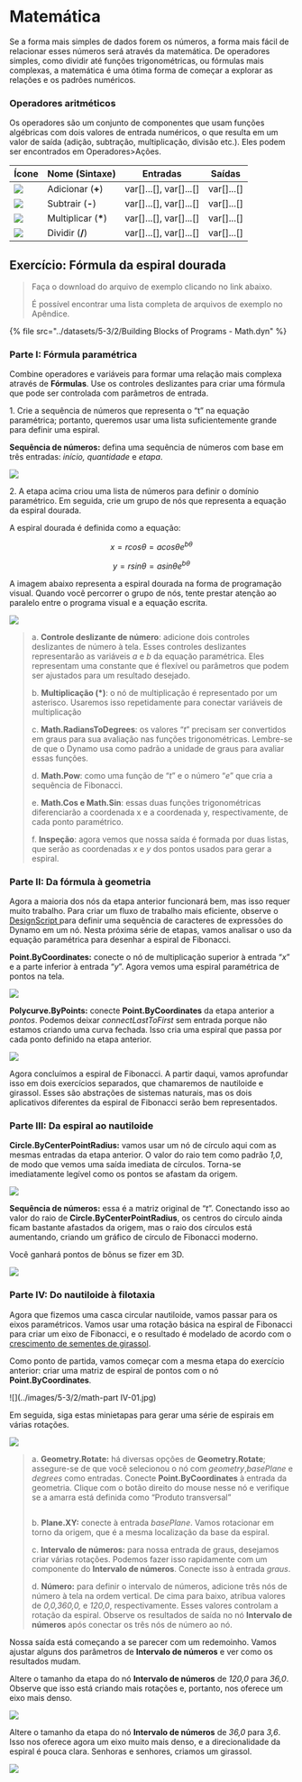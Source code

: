 # Matemática

Se a forma mais simples de dados forem os números, a forma mais fácil de relacionar esses números será através da matemática. De operadores simples, como dividir até funções trigonométricas, ou fórmulas mais complexas, a matemática é uma ótima forma de começar a explorar as relações e os padrões numéricos.

### Operadores aritméticos

Os operadores são um conjunto de componentes que usam funções algébricas com dois valores de entrada numéricos, o que resulta em um valor de saída (adição, subtração, multiplicação, divisão etc.). Eles podem ser encontrados em Operadores>Ações.

| Ícone                                                  | Nome (Sintaxe)     | Entradas                     | Saídas      |
| ----------------------------------------------------- | ----------------- | -------------------------- | ------------ |
| ![](<../images/5-1/addition(1)(1) (1) (1).jpg>)       | Adicionar (**+**)       | var[]...[], var[]...[] | var[]...[] |
| ![](<../images/5-1/Subtraction(1)(1) (1) (1).jpg>)    | Subtrair (**-**)  | var[]...[], var[]...[] | var[]...[] |
| ![](<../images/5-1/Multiplication(1)(1) (1) (1).jpg>) | Multiplicar (**\***) | var[]...[], var[]...[] | var[]...[] |
| ![](<../images/5-1/Division(1)(1) (1) (1).jpg>)       | Dividir (**/**)    | var[]...[], var[]...[] | var[]...[] |

## Exercício: Fórmula da espiral dourada

> Faça o download do arquivo de exemplo clicando no link abaixo.
>
> É possível encontrar uma lista completa de arquivos de exemplo no Apêndice.

{% file src="../datasets/5-3/2/Building Blocks of Programs - Math.dyn" %}

### Parte I: Fórmula paramétrica

Combine operadores e variáveis para formar uma relação mais complexa através de **Fórmulas**. Use os controles deslizantes para criar uma fórmula que pode ser controlada com parâmetros de entrada.

1\. Crie a sequência de números que representa o “t” na equação paramétrica; portanto, queremos usar uma lista suficientemente grande para definir uma espiral.

**Sequência de números:** defina uma sequência de números com base em três entradas: _início, quantidade_ e _etapa_.

![](../images/5-3/2/math-partI-01.jpg)

2\. A etapa acima criou uma lista de números para definir o domínio paramétrico. Em seguida, crie um grupo de nós que representa a equação da espiral dourada.

A espiral dourada é definida como a equação:

$$ x = r cos θ = a cos θ e^{bθ} $$

$$ y = r sin θ = a sin θe^{bθ} $$

A imagem abaixo representa a espiral dourada na forma de programação visual. Quando você percorrer o grupo de nós, tente prestar atenção ao paralelo entre o programa visual e a equação escrita.

![](../images/5-3/2/math-partI-02.jpg)

> a. **Controle deslizante de número**: adicione dois controles deslizantes de número à tela. Esses controles deslizantes representarão as variáveis _a_ e _b_ da equação paramétrica. Eles representam uma constante que é flexível ou parâmetros que podem ser ajustados para um resultado desejado.
>
> b. **Multiplicação (*)**: o nó de multiplicação é representado por um asterisco. Usaremos isso repetidamente para conectar variáveis de multiplicação
>
> c. **Math.RadiansToDegrees**: os valores “_t_” precisam ser convertidos em graus para sua avaliação nas funções trigonométricas. Lembre-se de que o Dynamo usa como padrão a unidade de graus para avaliar essas funções.
>
> d. **Math.Pow**: como uma função de “_t_” e o número “_e_” que cria a sequência de Fibonacci.
>
> e. **Math.Cos e Math.Sin**: essas duas funções trigonométricas diferenciarão a coordenada x e a coordenada y, respectivamente, de cada ponto paramétrico.
>
> f. **Inspeção**: agora vemos que nossa saída é formada por duas listas, que serão as coordenadas _x_ e _y_ dos pontos usados para gerar a espiral.

### Parte II: Da fórmula à geometria

Agora a maioria dos nós da etapa anterior funcionará bem, mas isso requer muito trabalho. Para criar um fluxo de trabalho mais eficiente, observe o [DesignScript ](../../8\_coding\_in\_dynamo/8-1\_code-blocks-and-design-script/2-design-script-syntax.md) para definir uma sequência de caracteres de expressões do Dynamo em um nó. Nesta próxima série de etapas, vamos analisar o uso da equação paramétrica para desenhar a espiral de Fibonacci.

**Point.ByCoordinates:** conecte o nó de multiplicação superior à entrada “_x_” e a parte inferior à entrada “_y_”. Agora vemos uma espiral paramétrica de pontos na tela.

![](../images/5-3/2/math-partII-01.gif)

**Polycurve.ByPoints:** conecte **Point.ByCoordinates** da etapa anterior a _pontos_. Podemos deixar _connectLastToFirst_ sem entrada porque não estamos criando uma curva fechada. Isso cria uma espiral que passa por cada ponto definido na etapa anterior.

![](../images/5-3/2/math-partII-02.jpg)

Agora concluímos a espiral de Fibonacci. A partir daqui, vamos aprofundar isso em dois exercícios separados, que chamaremos de nautiloide e girassol. Esses são abstrações de sistemas naturais, mas os dois aplicativos diferentes da espiral de Fibonacci serão bem representados.

### Parte III: Da espiral ao nautiloide

**Circle.ByCenterPointRadius:** vamos usar um nó de círculo aqui com as mesmas entradas da etapa anterior. O valor do raio tem como padrão _1,0_, de modo que vemos uma saída imediata de círculos. Torna-se imediatamente legível como os pontos se afastam da origem.

![](../images/5-3/2/math-partIII-01.jpg)

**Sequência de números:** essa é a matriz original de “_t_”. Conectando isso ao valor do raio de **Circle.ByCenterPointRadius**, os centros do círculo ainda ficam bastante afastados da origem, mas o raio dos círculos está aumentando, criando um gráfico de círculo de Fibonacci moderno.

Você ganhará pontos de bônus se fizer em 3D.

![](../images/5-3/2/math-partIII-02.gif)

### Parte IV: Do nautiloide à filotaxia

Agora que fizemos uma casca circular nautiloide, vamos passar para os eixos paramétricos. Vamos usar uma rotação básica na espiral de Fibonacci para criar um eixo de Fibonacci, e o resultado é modelado de acordo com o [crescimento de sementes de girassol](https://blogs.unimelb.edu.au/sciencecommunication/2018/09/02/this-flower-uses-maths-to-reproduce/).

Como ponto de partida, vamos começar com a mesma etapa do exercício anterior: criar uma matriz de espiral de pontos com o nó **Point.ByCoordinates**.

![](../images/5-3/2/math-part IV-01.jpg)

Em seguida, siga estas minietapas para gerar uma série de espirais em várias rotações.

![](../images/5-3/2/math-partIV-02.jpg)

> a. **Geometry.Rotate:** há diversas opções de **Geometry.Rotate**; assegure-se de que você selecionou o nó com _geometry_,_basePlane_ e _degrees_ como entradas. Conecte **Point.ByCoordinates** à entrada da geometria. Clique com o botão direito do mouse nesse nó e verifique se a amarra está definida como “Produto transversal”
>
> <img src="../images/5-3/2/math-partIV-03crossproduct.jpg" alt="" data-size="original">
>
> b. **Plane.XY:** conecte à entrada _basePlane_. Vamos rotacionar em torno da origem, que é a mesma localização da base da espiral.
>
> c. **Intervalo de números:** para nossa entrada de graus, desejamos criar várias rotações. Podemos fazer isso rapidamente com um componente do **Intervalo de números**. Conecte isso à entrada _graus_.
>
> d. **Número:** para definir o intervalo de números, adicione três nós de número à tela na ordem vertical. De cima para baixo, atribua valores de _0,0,360,0,_ e _120,0_, respectivamente. Esses valores controlam a rotação da espiral. Observe os resultados de saída no nó **Intervalo de números** após conectar os três nós de número ao nó.

Nossa saída está começando a se parecer com um redemoinho. Vamos ajustar alguns dos parâmetros de **Intervalo de números** e ver como os resultados mudam.

Altere o tamanho da etapa do nó **Intervalo de números** de _120,0_ para _36,0_. Observe que isso está criando mais rotações e, portanto, nos oferece um eixo mais denso.

![](../images/5-3/2/math-partIV-04.jpg)

Altere o tamanho da etapa do nó **Intervalo de números** de _36,0_ para _3,6_. Isso nos oferece agora um eixo muito mais denso, e a direcionalidade da espiral é pouca clara. Senhoras e senhores, criamos um girassol.

![](../images/5-3/2/math-partIV-05.jpg)
